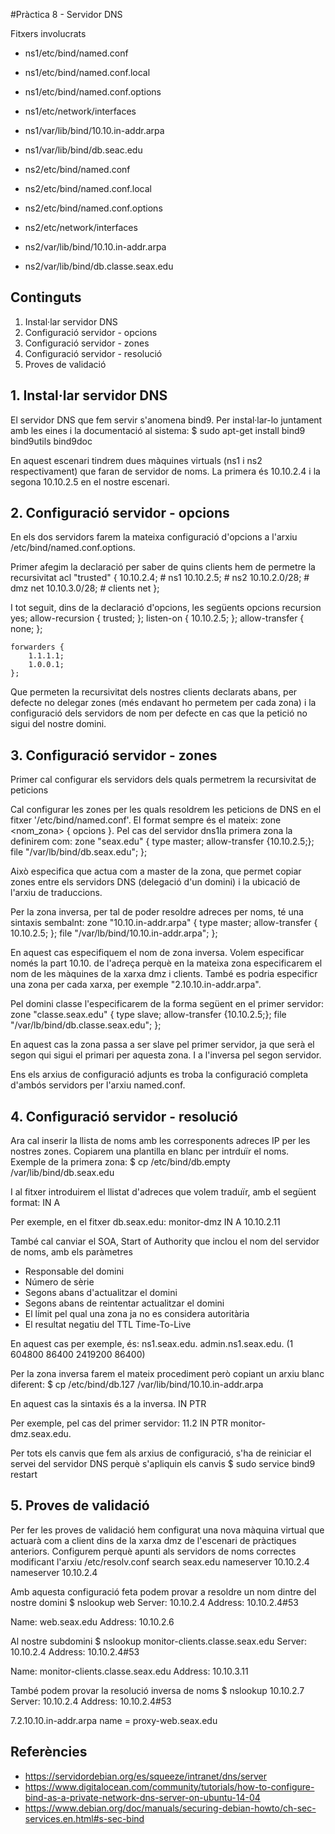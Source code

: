 #Pràctica 8 - Servidor DNS

Fitxers involucrats

- ns1/etc/bind/named.conf
- ns1/etc/bind/named.conf.local
- ns1/etc/bind/named.conf.options
- ns1/etc/network/interfaces
- ns1/var/lib/bind/10.10.in-addr.arpa
- ns1/var/lib/bind/db.seac.edu

- ns2/etc/bind/named.conf
- ns2/etc/bind/named.conf.local
- ns2/etc/bind/named.conf.options
- ns2/etc/network/interfaces
- ns2/var/lib/bind/10.10.in-addr.arpa
- ns2/var/lib/bind/db.classe.seax.edu

## Continguts

1. Instal·lar servidor DNS
2. Configuració servidor - opcions
3. Configuració servidor - zones
4. Configuració servidor - resolució
5. Proves de validació

## 1. Instal·lar servidor DNS

El servidor DNS que fem servir s'anomena bind9. Per instal·lar-lo juntament amb les eines i la documentació al sistema:
  $ sudo apt-get install bind9 bind9utils bind9doc

En aquest escenari tindrem dues màquines virtuals (ns1 i ns2 respectivament) que faran de servidor de noms. La primera és 10.10.2.4 i la segona 10.10.2.5 en el nostre escenari.

## 2. Configuració servidor - opcions

En els dos servidors farem la mateixa configuració d'opcions a l'arxiu /etc/bind/named.conf.options.

Primer afegim la declaració per saber de quins clients hem de permetre la recursivitat
  acl "trusted" {
  	10.10.2.4;	# ns1
  	10.10.2.5;	# ns2
  	10.10.2.0/28;	# dmz net
  	10.10.3.0/28;	# clients net
  };

I tot seguit, dins de la declaració d'opcions, les següents opcions
  recursion yes;
	allow-recursion { trusted; };
	listen-on { 10.10.2.5; };
	allow-transfer { none; };

	forwarders {
		1.1.1.1;
		1.0.0.1;
	};

Que permeten la recursivitat dels nostres clients declarats abans, per defecte no delegar zones (més endavant ho permetem per cada zona) i la configuració dels servidors de nom per defecte en cas que la petició no sigui del nostre domini.

## 3. Configuració servidor - zones

Primer cal configurar els servidors dels quals permetrem la recursivitat de peticions

Cal configurar les zones per les quals resoldrem les peticions de DNS en el fitxer '/etc/bind/named.conf'. El format sempre és el mateix: zone <nom_zona> { opcions }. Pel cas del servidor dns1la primera zona la definirem com:
  zone "seax.edu" {
    type master;
    allow-transfer {10.10.2.5;};
    file "/var/lb/bind/db.seax.edu";
  };

Això especifica que actua com a master de la zona, que permet copiar zones entre els servidors DNS (delegació d'un domini) i la ubicació de l'arxiu de traduccions.

Per la zona inversa, per tal de poder resoldre adreces per noms, té una sintaxis sembalnt:
  zone "10.10.in-addr.arpa" {
    type master;
    allow-transfer { 10.10.2.5; };
    file "/var/lb/bind/10.10.in-addr.arpa";
  };

En aquest cas especifiquem el nom de zona inversa. Volem especificar només la part 10.10. de l'adreça perquè en la mateixa zona especificarem el nom de les màquines de la xarxa dmz i clients. També es podria especificr una zona per cada xarxa, per exemple "2.10.10.in-addr.arpa".

Pel domini classe l'especificarem de la forma següent en el primer servidor:
  zone "classe.seax.edu" {
    type slave;
    allow-transfer {10.10.2.5;};
    file "/var/lb/bind/db.classe.seax.edu";
  };

En aquest cas la zona passa a ser slave pel primer servidor, ja que serà el segon qui sigui el primari per aquesta zona. I a l'inversa pel segon servidor.

Ens els arxius de configuració adjunts es troba la configuració completa d'ambós servidors per l'arxiu named.conf.

## 4. Configuració servidor - resolució

Ara cal inserir la llista de noms amb les corresponents adreces IP per les nostres zones. Copiarem una plantilla en blanc per intrduïr el noms. Exemple de la primera zona:
  $ cp /etc/bind/db.empty /var/lib/bind/db.seax.edu

I al fitxer introduirem el llistat d'adreces que volem traduïr, amb el següent format:
  <nom> IN  A <ip>

Per exemple, en el fitxer db.seax.edu:
  monitor-dmz IN  A 10.10.2.11

També cal canviar el SOA, Start of Authority que inclou el nom del servidor de noms, amb els paràmetres

- Responsable del domini
- Número de sèrie
- Segons abans d'actualitzar el domini
- Segons abans de reintentar actualitzar el domini
- El límit pel qual una zona ja no es considera autoritària
- El resultat negatiu del TTL Time-To-Live

En aquest cas per exemple, és:
  ns1.seax.edu. admin.ns1.seax.edu. (1 604800 86400 2419200 86400)

Per la zona inversa farem el mateix procediment però copiant un arxiu blanc diferent:
  $ cp /etc/bind/db.127 /var/lib/bind/10.10.in-addr.arpa

En aquest cas la sintaxis és a la inversa.
  <addr> IN PTR <nom>

Per exemple, pel cas del primer servidor:
  11.2  IN  PTR monitor-dmz.seax.edu.

Per tots els canvis que fem als arxius de configuració, s'ha de reiniciar el servei del servidor DNS perquè s'apliquin els canvis
  $ sudo service bind9 restart

## 5. Proves de validació

Per fer les proves de validació hem configurat una nova màquina virtual que actuarà com a client dins de la xarxa dmz de l'escenari de pràctiques anteriors. Configurem perquè apunti als servidors de noms correctes modificant l'arxiu /etc/resolv.conf
  search seax.edu
  nameserver 10.10.2.4
  nameserver 10.10.2.4

Amb aquesta configuració feta podem provar a resoldre un nom dintre del nostre domini
  $ nslookup web
  Server:   10.10.2.4
  Address:  10.10.2.4#53

  Name: web.seax.edu
  Address: 10.10.2.6

Al nostre subdomini
  $ nslookup monitor-clients.classe.seax.edu
  Server:   10.10.2.4
  Address:  10.10.2.4#53

  Name: monitor-clients.classe.seax.edu
  Address: 10.10.3.11

També podem provar la resolució inversa de noms
  $ nslookup 10.10.2.7
  Server:   10.10.2.4
  Address:  10.10.2.4#53

  7.2.10.10.in-addr.arpa name = proxy-web.seax.edu


## Referències
* https://servidordebian.org/es/squeeze/intranet/dns/server
* https://www.digitalocean.com/community/tutorials/how-to-configure-bind-as-a-private-network-dns-server-on-ubuntu-14-04
* https://www.debian.org/doc/manuals/securing-debian-howto/ch-sec-services.en.html#s-sec-bind
